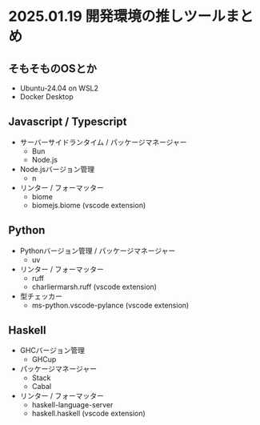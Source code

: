 # 2025.01.19 開発環境の推しツールまとめ


## そもそものOSとか

- Ubuntu-24.04 on WSL2
- Docker Desktop

## Javascript / Typescript

- サーバーサイドランタイム / パッケージマネージャー
  - Bun
  - Node.js
- Node.jsバージョン管理
  - n
- リンター / フォーマッター
  - biome
  - biomejs.biome (vscode extension)

## Python

- Pythonバージョン管理 / パッケージマネージャー
  - uv
- リンター / フォーマッター
  - ruff
  - charliermarsh.ruff (vscode extension)
- 型チェッカー
  - ms-python.vscode-pylance (vscode extension)

## Haskell

- GHCバージョン管理
  - GHCup
- パッケージマネージャー
  - Stack
  - Cabal
- リンター / フォーマッター
  - haskell-language-server
  - haskell.haskell (vscode extension)
